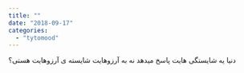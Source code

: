 ```yaml
---
title: ""
date: "2018-09-17"
categories: 
  - "tytomood"
---
```


دنیا یه شایستگی هایت پاسخ میدهد نه به آرزوهایت شایسته ی آرزوهایت هستی؟
